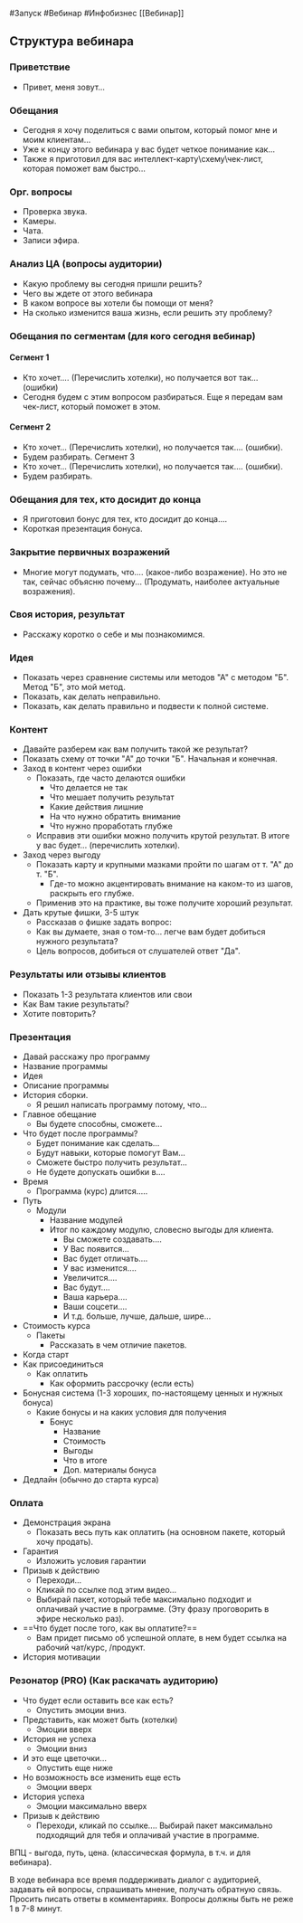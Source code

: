 #Запуск #Вебинар #Инфобизнес 
[[Вебинар]]

## Структура вебинара
### Приветствие
- Привет, меня зовут...
### Обещания
- Сегодня я хочу поделиться с вами опытом, который помог мне и моим клиентам...
- Уже к концу этого вебинара у вас будет четкое понимание как...
- Также я приготовил для вас интеллект-карту\схему\чек-лист, которая поможет вам быстро...

### Орг. вопросы
- Проверка звука.
- Камеры.
- Чата.
- Записи эфира.

### Анализ ЦА (вопросы аудитории)
- Какую проблему вы сегодня пришли решить?
- Чего вы ждете от этого вебинара
- В каком вопросе вы хотели бы помощи от меня?
- На сколько изменится ваша жизнь, если  решить эту проблему?

### Обещания по сегментам (для кого сегодня вебинар)
#### Сегмент 1
- Кто хочет.... (Перечислить хотелки), но получается вот так... (ошибки)
- Сегодня будем с этим вопросом разбираться. Еще я передам вам чек-лист, который поможет в этом.
#### Сегмент 2
- Кто хочет... (Перечислить хотелки), но получается так.... (ошибки).
- Будем разбирать.
Сегмент 3
- Кто хочет... (Перечислить хотелки), но получается так.... (ошибки).
- Будем разбирать.
### Обещания для тех, кто досидит до конца
- Я приготовил бонус для тех, кто досидит до конца....
- Короткая презентация бонуса.
### Закрытие первичных возражений
- Многие могут подумать, что.... (какое-либо возражение). Но это не так, сейчас объясню почему... (Продумать, наиболее актуальные возражения).
### Своя история, результат
- Расскажу коротко о себе и мы познакомимся.
### Идея
- Показать через сравнение системы или методов "А" с методом "Б". Метод "Б", это мой метод.
- Показать, как делать неправильно.
- Показать, как делать правильно и подвести к полной системе.
### Контент
- Давайте разберем как вам получить такой же результат?
- Показать схему от точки "A" до точки "Б". Начальная и конечная.
- Заход в контент через ошибки
	- Показать, где часто делаются ошибки
		- Что делается не так
		- Что мешает получить результат
		- Какие действия лишние
		- На что нужно обратить внимание
		- Что нужно проработать глубже
	- Исправив эти ошибки можно получить крутой результат. В итоге у вас будет... (перечислить хотелки).
- Заход через выгоду
	- Показать карту и крупными мазками пройти по шагам от т. "А" до т. "Б".
		- Где-то можно акцентировать внимание на каком-то из шагов, раскрыть его глубже.
	- Применив это на практике, вы тоже получите хороший результат.
- Дать крутые фишки, 3-5 штук
	- Рассказав о фишке задать вопрос:
	- Как вы думаете, зная о том-то... легче вам будет добиться нужного результата?
	- Цель вопросов, добиться от слушателей ответ "Да".
### Результаты или отзывы клиентов
- Показать 1-3 результата клиентов или свои
- Как Вам такие результаты?
- Хотите повторить?
### Презентация
- Давай расскажу про программу
- Название программы
- Идея
- Описание программы
- История сборки.
	- Я решил написать программу потому, что...
- Главное обещание
	- Вы будете способны, сможете...
- Что будет после программы?
	- Будет понимание как сделать...
	- Будут навыки, которые помогут Вам...
	- Сможете быстро получить результат...
	- Не будете допускать ошибки в....
- Время
	- Программа (курс) длится.....
- Путь
	- Модули
		- Название модулей
		- Итог по каждому модулю, словесно выгоды для клиента.
			- Вы сможете создавать....
			- У Вас появится...
			- Вас будет отличать....
			- У вас изменится....
			- Увеличится....
			- Вас будут....
			- Ваша карьера....
			- Ваши соцсети....
			- И т.д. больше, лучше, дальше, шире...
- Стоимость курса
	- Пакеты
		- Рассказать в чем отличие пакетов.
- Когда старт
- Как присоединиться
	- Как оплатить
		- Как оформить рассрочку (если есть)
- Бонусная система (1-3 хороших, по-настоящему ценных и нужных бонуса)
	- Какие бонусы и на каких условия для получения
		- Бонус
			- Название
			- Стоимость
			- Выгоды
			- Что в итоге
			- Доп. материалы бонуса
- Дедлайн (обычно до старта курса)
### Оплата
- Демонстрация экрана
	- Показать весь путь как оплатить (на основном пакете, который хочу продать).
- Гарантия
	- Изложить условия гарантии
- Призыв к действию
	- Переходи...
	- Кликай по ссылке под этим видео...
	- Выбирай пакет, который тебе максимально подходит и оплачивай участие в программе.  (Эту фразу проговорить в эфире несколько раз).
- ==Что будет после того, как вы оплатите?==
	- Вам придет письмо об успешной оплате, в нем будет ссылка на рабочий чат/курс, /продукт.
- История мотивации
### Резонатор (PRO) (Как раскачать аудиторию)
- Что будет если оставить все как есть?
	- Опустить эмоции вниз.
- Представить, как может быть (хотелки)
	- Эмоции вверх
- История не успеха
	- Эмоции вниз
- И это еще цветочки...
	- Опустить еще ниже
- Но возможность все изменить еще есть
	- Эмоции вверх
- История успеха
	- Эмоции максимально вверх
- Призыв к действию
	- Переходи, кликай по ссылке.... Выбирай пакет максимально подходящий для тебя и оплачивай участие в программе.



ВПЦ - выгода, путь, цена. (классическая формула, в т.ч. и для вебинара).

В ходе вебинара все время поддерживать диалог с аудиторией, задавать ей вопросы, спрашивать мнение, получать обратную связь. Просить писать ответы в комментариях.
Вопросы должны быть не реже 1 в 7-8 минут.